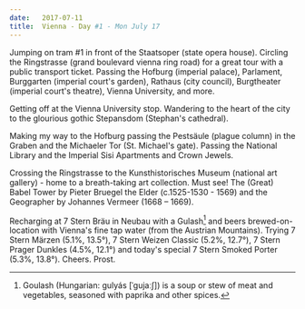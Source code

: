 ```yaml
---
date:   2017-07-11
title:  Vienna - Day #1 - Mon July 17
---
```


Jumping on tram #1 in front of the Staatsoper (state opera house). 
Circling the Ringstrasse (grand boulevard vienna ring road) 
for a great tour with a public transport ticket.
Passing the Hofburg (imperial palace), Parlament, 
Burggarten (imperial court's garden), 
Rathaus (city council), Burgtheater (imperial court's theatre),
Vienna University, and more.

Getting off at the Vienna University stop. 
Wandering to the heart of the city to the glourious
gothic Stepansdom (Stephan's cathedral).

Making my way to the Hofburg passing the Pestsäule (plague column) in the Graben
and the Michaeler Tor (St. Michael's gate). Passing the National Library and
the Imperial Sisi Apartments and Crown Jewels.

Crossing the Ringstrasse to the Kunsthistorisches Museum (national art gallery) - home
to a breath-taking art collection. Must see! 
The (Great) Babel Tower by Pieter Bruegel the Elder (c.1525-1530 - 1569)
and the Geographer by Johannes Vermeer (1668 – 1669).

Recharging at 7 Stern Bräu in Neubau with a Gulash[^1] and beers brewed-on-location
with Vienna's fine tap water (from the Austrian Mountains).
Trying 7 Stern Märzen (5.1%, 13.5°),
7 Stern Weizen Classic (5.2%, 12.7°),
7 Stern Prager Dunkles (4.5%, 12.1°) and
today's special 7 Stern Smoked Porter (5.3%, 13.8°). Cheers. Prost. 

[^1]: Goulash (Hungarian: gulyás [ˈɡujaːʃ]) is a soup or stew of meat and vegetables, seasoned with paprika and other spices.
